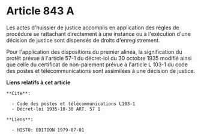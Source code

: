 # Article 843 A

Les actes d'huissier de justice accomplis en application des règles de procédure se rattachant directement à une instance ou
à l'exécution d'une décision de justice sont dispensés de droits d'enregistrement.

Pour l'application des dispositions du premier alinéa, la signification du protêt prévue à l'article 57-1 du décret-loi du 30
octobre 1935 modifié ainsi que celle du certificat de non-paiement prévue à l'article L 103-1 du code des postes et
télécommunications sont assimilées à une décision de justice.

**Liens relatifs à cet article**

	**Cite**:

	  - Code des postes et télécommunications L103-1
	  - Décret-loi 1935-10-30 ART. 57 1

	**Liens**:

	  - HISTO: EDITION 1979-07-01
